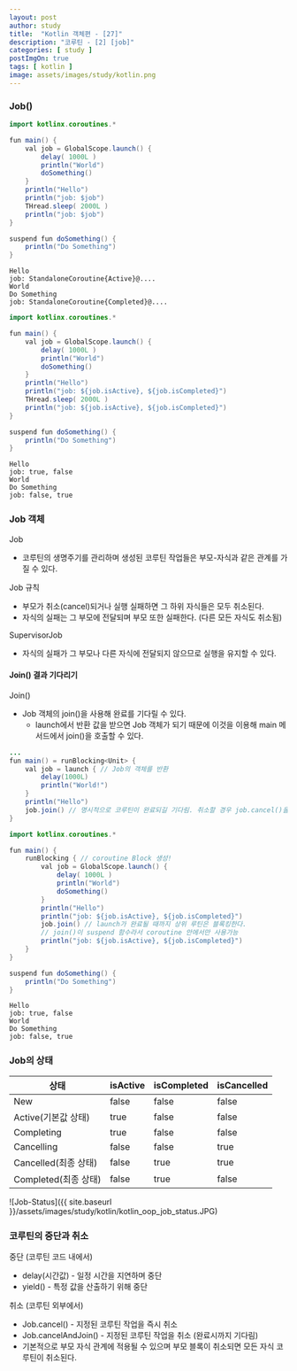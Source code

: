 ```yaml
---
layout: post
author: study
title:  "Kotlin 객체편 - [27]"
description: "코루틴 - [2] [job]"
categories: [ study ]
postImgOn: true
tags: [ kotlin ]
image: assets/images/study/kotlin.png
---
```


### Job()

```java
import kotlinx.coroutines.*

fun main() {
    val job = GlobalScope.launch() {
        delay( 1000L )
        println("World")
        doSomething()
    }
    println("Hello")
    println("job: $job")
    THread.sleep( 2000L )
    println("job: $job")
}

suspend fun doSomething() {
    println("Do Something")
}
```
```
Hello
job: StandaloneCoroutine{Active}@....
World
Do Something
job: StandaloneCoroutine{Completed}@....
```

```java
import kotlinx.coroutines.*

fun main() {
    val job = GlobalScope.launch() {
        delay( 1000L )
        println("World")
        doSomething()
    }
    println("Hello")
    println("job: ${job.isActive}, ${job.isCompleted}")
    THread.sleep( 2000L )
    println("job: ${job.isActive}, ${job.isCompleted}")
}

suspend fun doSomething() {
    println("Do Something")
}
```
```
Hello
job: true, false
World
Do Something
job: false, true
```


### Job 객체
Job
- 코루틴의 생명주기를 관리하며 생성된 코루틴 작업들은 부모-자식과 같은 관계를 가질 수 있다.

Job 규칙
- 부모가 취소(cancel)되거나 실행 실패하면 그 하위 자식들은 모두 취소된다.
- 자식의 실패는 그 부모에 전달되며 부모 또한 실패한다. (다른 모든 자식도 취소됨)

SupervisorJob
- 자식의 실패가 그 부모나 다른 자식에 전달되지 않으므로 실행을 유지할 수 있다.

#### Join() 결과 기다리기
Join()
- Job 객체의 join()을 사용해 완료를 기다릴 수 있다.
    - launch에서 반환 값을 받으면 Job 객체가 되기 때문에 이것을 이용해 main 메서드에서 join()을 호출할 수 있다.

```java
...
fun main() = runBlocking<Unit> {
    val job = launch { // Job의 객체를 반환
        delay(1000L)
        println("World!")
    }
    println("Hello")
    job.join() // 명시적으로 코루틴이 완료되길 기다림. 취소할 경우 job.cancel()을 사용
}
```


```java
import kotlinx.coroutines.*

fun main() {
    runBlocking { // coroutine Block 생성!
        val job = GlobalScope.launch() {
            delay( 1000L )
            println("World")
            doSomething()
        }
        println("Hello")
        println("job: ${job.isActive}, ${job.isCompleted}")
        job.join() // launch가 완료될 때까지 상위 루틴은 블록킹한다.
        // join()이 suspend 함수라서 coroutine 안에서만 사용가능
        println("job: ${job.isActive}, ${job.isCompleted}")
    }
}

suspend fun doSomething() {
    println("Do Something")
}
```
```
Hello
job: true, false
World
Do Something
job: false, true
```


### Job의 상태

| 상태 | isActive | isCompleted | isCancelled |
| --- | --- | --- | --- |
| New | false | false | false |
| Active(기본값 상태) | true | false | false |
| Completing | true | false | false |
| Cancelling | false | false | true |
| Cancelled(최종 상태) | false | true | true |
| Completed(최종 상태) | false | true | false |

![Job-Status]({{ site.baseurl }}/assets/images/study/kotlin/kotlin_oop_job_status.JPG)


### 코루틴의 중단과 취소

중단 (코루틴 코드 내에서)
- delay(시간값) - 일정 시간을 지연하며 중단
- yield() - 특정 값을 산출하기 위해 중단

취소 (코루틴 외부에서)
- Job.cancel() - 지정된 코루틴 작업을 즉시 취소
- Job.cancelAndJoin() - 지정된 코루틴 작업을 취소 (완료시까지 기다림)
- 기본적으로 부모 자식 관계에 적용될 수 있으며 부모 블록이 취소되면 모든 자식 코루틴이 취소된다.